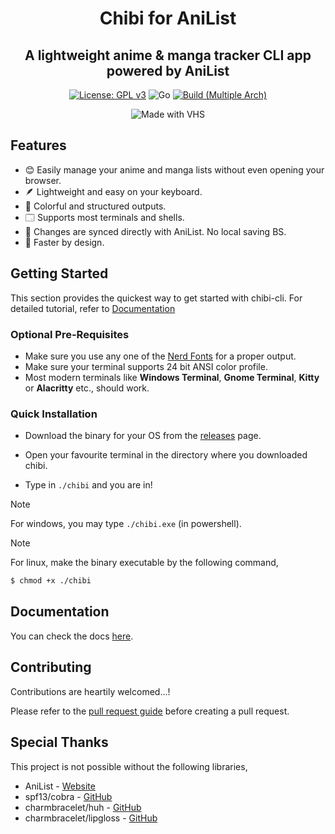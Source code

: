 <div align="center">
<h1>Chibi for AniList</h1>
<h2>A lightweight anime & manga tracker CLI app powered by AniList</h2>

[![License: GPL v3](https://img.shields.io/badge/License-GPLv3-blue.svg)](https://www.gnu.org/licenses/gpl-3.0)
![Go](https://img.shields.io/badge/go-%2300ADD8.svg?style=flat&logo=go&logoColor=white)
[![Build (Multiple Arch)](https://github.com/CosmicPredator/chibi-cli/actions/workflows/build.yml/badge.svg)](https://github.com/CosmicPredator/chibi-cli/actions/workflows/build.yml)

![Made with VHS](https://vhs.charm.sh/vhs-4o1iqUYYSVr7QIO5m9Q5nX.gif)

</div>

## Features
- 😊 Easily manage your anime and manga lists without even opening your browser.
- 🪶 Lightweight and easy on your keyboard.
- 🌈 Colorful and structured outputs.
- 🗔 Supports most terminals and shells.
- 🔄 Changes are synced directly with AniList. No local saving BS.
- 🚀 Faster by design.

## Getting Started
This section provides the quickest way to get started with chibi-cli. For detailed tutorial, refer to [Documentation](#documentation)

### Optional Pre-Requisites
- Make sure you use any one of the [Nerd Fonts](https://www.nerdfonts.com/) for a proper output.
- Make sure your terminal supports 24 bit ANSI color profile.
- Most modern terminals like **Windows Terminal**, **Gnome Terminal**, **Kitty** or **Alacritty** etc., should work.

### Quick Installation
- Download the binary for your OS from the [releases](https://github.com/CosmicPredator/chibi-cli/releases) page.

- Open your favourite terminal in the directory where you downloaded chibi.

- Type in `./chibi` and you are in!

> [!NOTE]
> For windows, you may type `./chibi.exe` (in powershell).

> [!NOTE]
> For linux, make the binary executable by the following command,
>    ```sh
>    $ chmod +x ./chibi
>    ```

## Documentation
You can check the docs [here](https://chibi-cli.pages.dev/).

## Contributing
Contributions are heartily welcomed...!

Please refer to the [pull request guide](https://github.com/CosmicPredator/chibi-cli/blob/develop/.github/PULL_REQUEST_TEMPLATE.md) 
before creating a pull request. 

## Special Thanks
This project is not possible without the following libraries,

- AniList - [Website](https://anilist.co)
- spf13/cobra - [GitHub](https://github.com/spf13/cobra)
- charmbracelet/huh - [GitHub](https://github.com/charmbracelet/huh)
- charmbracelet/lipgloss - [GitHub](https://github.com/charmbracelet/lipgloss)